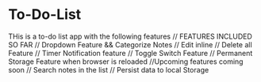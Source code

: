 # To-Do-List
THis is a to-do list app with the following features
// FEATURES INCLUDED SO FAR
// Dropdown Feature && Categorize Notes
// Edit inline
// Delete all Feature
// Timer Notification feature
// Toggle Switch Feature
// Permanent Storage Feature when browser is reloaded
//Upcoming features coming soon
// Search notes in the list
// Persist data to local Storage
